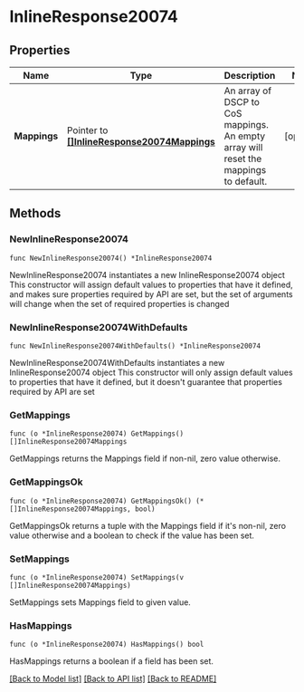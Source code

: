 # InlineResponse20074

## Properties

Name | Type | Description | Notes
------------ | ------------- | ------------- | -------------
**Mappings** | Pointer to [**[]InlineResponse20074Mappings**](InlineResponse20074Mappings.md) | An array of DSCP to CoS mappings. An empty array will reset the mappings to default. | [optional] 

## Methods

### NewInlineResponse20074

`func NewInlineResponse20074() *InlineResponse20074`

NewInlineResponse20074 instantiates a new InlineResponse20074 object
This constructor will assign default values to properties that have it defined,
and makes sure properties required by API are set, but the set of arguments
will change when the set of required properties is changed

### NewInlineResponse20074WithDefaults

`func NewInlineResponse20074WithDefaults() *InlineResponse20074`

NewInlineResponse20074WithDefaults instantiates a new InlineResponse20074 object
This constructor will only assign default values to properties that have it defined,
but it doesn't guarantee that properties required by API are set

### GetMappings

`func (o *InlineResponse20074) GetMappings() []InlineResponse20074Mappings`

GetMappings returns the Mappings field if non-nil, zero value otherwise.

### GetMappingsOk

`func (o *InlineResponse20074) GetMappingsOk() (*[]InlineResponse20074Mappings, bool)`

GetMappingsOk returns a tuple with the Mappings field if it's non-nil, zero value otherwise
and a boolean to check if the value has been set.

### SetMappings

`func (o *InlineResponse20074) SetMappings(v []InlineResponse20074Mappings)`

SetMappings sets Mappings field to given value.

### HasMappings

`func (o *InlineResponse20074) HasMappings() bool`

HasMappings returns a boolean if a field has been set.


[[Back to Model list]](../README.md#documentation-for-models) [[Back to API list]](../README.md#documentation-for-api-endpoints) [[Back to README]](../README.md)


